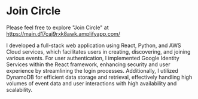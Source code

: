 # Join Circle

Please feel free to explore "Join Circle" at  https://main.d17caj9rxk8awk.amplifyapp.com/

I developed a full-stack web application using React, Python, and AWS Cloud services, which facilitates users in creating, discovering, and joining various events.
For user authentication, I implemented Google Identity Services within the React framework, enhancing security and user experience by streamlining the login processes.
Additionally, I utilized DynamoDB for efficient data storage and retrieval, effectively handling high volumes of event data and user interactions with high availability and scalability.
